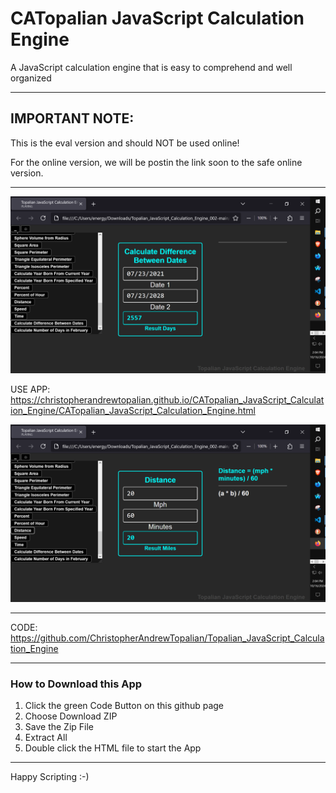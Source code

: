 # CATopalian JavaScript Calculation Engine
A JavaScript calculation engine that is easy to comprehend and well organized

---

## IMPORTANT NOTE:
This is the eval version and should NOT be used online!  

For the online version, we will be postin the link soon to the safe online version.

---

![screenshot_001](src/media/textures/screenshots/screenshot_001.PNG)  

USE APP: https://christopherandrewtopalian.github.io/CATopalian_JavaScript_Calculation_Engine/CATopalian_JavaScript_Calculation_Engine.html

![screenshot_002](src/media/textures/screenshots/screenshot_002.PNG)

---

CODE: https://github.com/ChristopherAndrewTopalian/Topalian_JavaScript_Calculation_Engine

---

### How to Download this App
1. Click the green Code Button on this github page
2. Choose Download ZIP
3. Save the Zip File
4. Extract All
5. Double click the HTML file to start the App

---

Happy Scripting :-)

